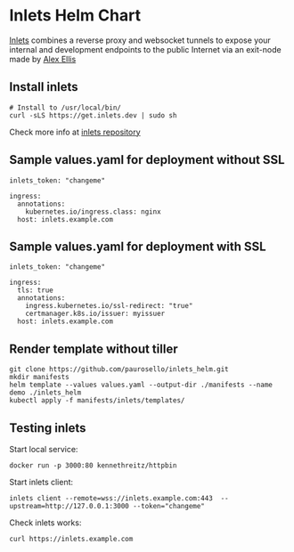 # Inlets Helm Chart
[Inlets](https://github.com/alexellis/inlets) combines a reverse proxy and websocket tunnels to expose your internal and development endpoints to the public Internet via an exit-node made by [Alex Ellis](https://github.com/alexellis)

## Install inlets
```
# Install to /usr/local/bin/
curl -sLS https://get.inlets.dev | sudo sh
```
Check more info at [inlets repository](https://github.com/alexellis/inlets#get-started-install-the-cli)


## Sample values.yaml for deployment without SSL
```
inlets_token: "changeme"

ingress:
  annotations:
    kubernetes.io/ingress.class: nginx
  host: inlets.example.com
```

## Sample values.yaml for deployment with SSL
```
inlets_token: "changeme"

ingress:
  tls: true
  annotations:
    ingress.kubernetes.io/ssl-redirect: "true"
    certmanager.k8s.io/issuer: myissuer
  host: inlets.example.com
```

## Render template without tiller
```
git clone https://github.com/paurosello/inlets_helm.git
mkdir manifests
helm template --values values.yaml --output-dir ./manifests --name demo ./inlets_helm
kubectl apply -f manifests/inlets/templates/
```

## Testing inlets

Start local service:
```
docker run -p 3000:80 kennethreitz/httpbin
```

Start inlets client:
```
inlets client --remote=wss://inlets.example.com:443  --upstream=http://127.0.0.1:3000 --token="changeme"
```

Check inlets works:
```
curl https://inlets.example.com
```